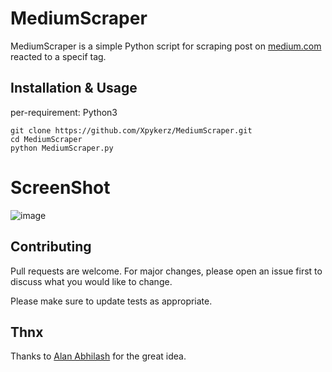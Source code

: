 # MediumScraper

MediumScraper is a simple Python script for scraping post on [medium.com](https://medium.com/) reacted to a specif tag.

## Installation & Usage

per-requirement: Python3

```
git clone https://github.com/Xpykerz/MediumScraper.git
cd MediumScraper
python MediumScraper.py
```

# ScreenShot

![image](https://raw.githubusercontent.com/Xpykerz/MediumScraper/main/Screenshot.png)

## Contributing
Pull requests are welcome. For major changes, please open an issue first to discuss what you would like to change.

Please make sure to update tests as appropriate.

## Thnx
Thanks to [Alan Abhilash](https://github.com/blackmarketer) for the great idea.
